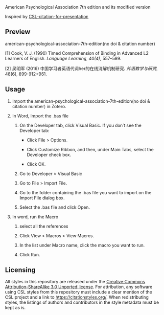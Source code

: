 American Psychological Association 7th edition  and its modified version

Inspired by [CSL-citation-for-presentation](https://github.com/lancefxh/CSL-citation-for-presentation)



Preview
-------

american-psychological-association-7th-edition(no doi & citation number)

[1] Cook, V. J. (1990) Timed Comprehension of Binding in Advanced L2 Learners of English. *Language Learning*, *40(4)*, 557–599.

[2] 吴明军 (2016) 中国学习者英语代词her的在线消解机制研究. *外语教学与研究*, 48(6), 899-912+961.




Usage
-----

1. Import the american-psychological-association-7th-edition(no doi & citation number) in Zotero.


2. In Word, Import the .bas file

    1. On the Developer tab, click Visual Basic. If you don’t see the Developer tab:

        * Click File > Options.

        * Click Customize Ribbon, and then, under Main Tabs, select the Developer check box.

        * Click OK.

    6. Go to Developer > Visual Basic

    7. Go to File > Import File.

    8. Go to the folder containing the .bas file you want to import on the Import File dialog box.

    9. Select the .bas file and click Open.

3. In word, run the Macro

    1. select all the references

    2. Click View > Macros > View Macros.

    3. In the list under Macro name, click the macro you want to run.

    4. Click Run.


Licensing
---------

All styles in this repository are released under the [Creative Commons Attribution-ShareAlike 3.0 Unported license](https://creativecommons.org/licenses/by-sa/3.0/).
For attribution, any software using CSL styles from this repository must include a clear mention of the CSL project and a link to https://citationstyles.org/.
When redistributing styles, the listings of authors and contributors in the style metadata must be kept as is.
